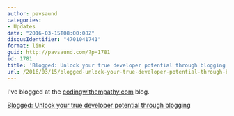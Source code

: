 ```yaml
---
author: pavsaund
categories:
- Updates
date: "2016-03-15T08:00:08Z"
disqusIdentifier: "4701041741"
format: link
guid: http://pavsaund.com/?p=1781
id: 1781
title: 'Blogged: Unlock your true developer potential through blogging'
url: /2016/03/15/blogged-unlock-your-true-developer-potential-through-blogging/
---
```


I've blogged at the <a href="http://codingwithempathy.com">codingwithempathy.com</a> blog.

<a href="http://codingwithempathy.com/2016/03/15/unlock-your-true-developer-potential-through-blogging/">Blogged: Unlock your true developer potential through blogging</a>